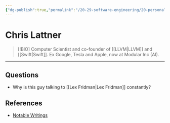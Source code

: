 ```yaml
---
{"dg-publish":true,"permalink":"/20-29-software-engineering/20-personal-development/20-04-bibliographical/chris-lattner/","tags":["role/computer_scientist"],"created":"2023-09-04T21:46:52.192-05:00","updated":"2023-09-04T21:56:12.230-05:00"}
---
```


# Chris Lattner

> [!BIO]
> Computer Scientist and co-founder of [[LLVM\|LLVM]] and [[Swift\|Swift]]. Ex Google, Tesla and Apple, now at Modular Inc (AI).

---
## Questions
- Why is this guy talking to [[Lex Fridman\|Lex Fridman]] constantly?
## References 
- [Notable Writings](https://www.nondot.org/sabre/Resume.html#writing)